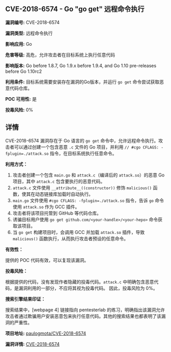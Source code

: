 ## CVE-2018-6574 - Go "go get" 远程命令执行

**漏洞编号:** CVE-2018-6574

**漏洞类型:** 远程命令执行

**影响应用:** Go

**危害等级:** 高危，允许攻击者在目标系统上执行任意代码

**影响版本:** Go before 1.8.7, Go 1.9.x before 1.9.4, and Go 1.10 pre-releases before Go 1.10rc2

**利用条件:** 目标系统需要安装存在漏洞的Go版本，并运行 `go get` 命令尝试获取恶意代码仓库。

**POC 可用性:** 是

**投毒风险:** 0%

## 详情

CVE-2018-6574 漏洞存在于 Go 语言的 `go get` 命令中，允许远程命令执行。攻击者可以通过创建一个包含恶意 `.c` 文件的 Go 项目，并利用 `// #cgo CFLAGS: -fplugin=./attack.so` 指令，在目标系统执行任意命令。

**利用方式：**

1.  攻击者创建一个包含 `main.go` 和 `attack.c`（编译后的 `attack.so`）的恶意 Go 项目，其中 `attack.c` 包含要执行的恶意代码。
2.  `attack.c` 文件使用 `__attribute__((constructor))`  修饰 `malicious()` 函数，使其在动态链接库加载时自动执行。
3.  `main.go` 文件使用 `#cgo CFLAGS: -fplugin=./attack.so` 指令，告诉 `go` 命令使用 `attack.so` 作为 GCC 插件。
4.  攻击者将该项目托管到 GitHub 等代码仓库。
5.  诱骗目标用户使用 `go get github.com/<your-handle>/<your-hepo>` 命令获取该项目。
6.  当 `go get` 构建项目时，会调用 GCC 并加载 `attack.so` 插件，导致 `malicious()` 函数执行，从而执行攻击者预设的任意命令。

**有效性：**

提供的 POC 代码有效，可以复现该漏洞。

**投毒风险：**

根据提供的代码，没有发现作者隐藏的投毒代码。`attack.c` 中明确包含恶意代码，是漏洞利用的一部分，不应将其视为投毒代码。 因此，投毒风险为 0%。

**搜索引擎结果印证：**

搜索结果中，[webpage 4] 链接指向 pentesterlab 的练习，明确指出该漏洞允许攻击者通过欺骗用户安装恶意包来执行任意代码。其他的搜索结果也都表明了该漏洞的严重性。

**项目地址:** [paulogmota/CVE-2018-6574](https://github.com/paulogmota/CVE-2018-6574)

**漏洞详情:** [CVE-2018-6574](https://nvd.nist.gov/vuln/detail/CVE-2018-6574)